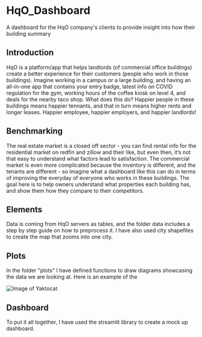 # HqO_Dashboard

A dashboard for the HqO company's clients to provide insight into how their 
building summary

## Introduction 

HqO is a platform/app that helps landlords (of commercial office buildings) 
create a better experience for their customers (people who work in those 
buildings). 
Imagine working in a campus or a large building, and having an all-in-one app 
that contains your entry badge, latest info on COVID regulation for the gym, 
working hours of the coffee kiosk on level 4, and deals for the nearby taco shop.
What does this do? Happier people in these buildings means happier tennants, and 
that in turn means higher rents and longer leases. 
Happier employee, happier employers, and happier landlords!

## Benchmarking

The real estate market is a closed off sector - you can find rental info for the 
residential market on redfin and zillow and their like, but even then, 
it’s not that easy to understand what factors lead to satisfaction. The 
commercial market is even more complicated because the inventory is different, 
and the tenants are different - so imagine what a dashboard like this can do in 
terms of improving the everyday of everyone who works in these buildings. 
The goal here is to help owners understand what properties each building has, and 
show them how they compare to their competitors. 

## Elements

Data is coming from HqO servers as tables, and the folder data includes a step 
by step guide on how to preprocess it. I have also used city shapefiles to create 
the map that zooms into one city.

## Plots
In the folder "plots" I have defined functions to draw diagrams showcasing the 
data we are looking at. Here is an example of the 

![Image of Yaktocat]()

## Dashboard

To put it all together, I have used the streamlit library to create a mock up
dashboard. 
